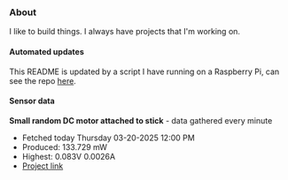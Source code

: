### About
I like to build things. I always have projects that I'm working on.

#### Automated updates
This README is updated by a script I have running on a Raspberry Pi, can see the repo [here](https://github.com/jdc-cunningham/raspi-git-repo-updater).

#### Sensor data


**Small random DC motor attached to stick** - data gathered every minute
- Fetched today Thursday 03-20-2025 12:00 PM
- Produced: 133.729 mW
- Highest: 0.083V 0.0026A
- [Project link](https://github.com/jdc-cunningham/turbine-raspi)